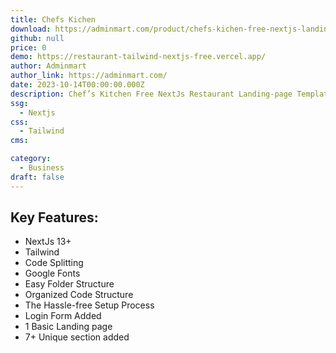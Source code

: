 ```yaml
---
title: Chefs Kichen
download: https://adminmart.com/product/chefs-kichen-free-nextjs-landing-page-template/
github: null
price: 0
demo: https://restaurant-tailwind-nextjs-free.vercel.app/
author: Adminmart
author_link: https://adminmart.com/
date: 2023-10-14T00:00:00.000Z
description: Chef’s Kitchen Free NextJs Restaurant Landing-page Template
ssg:
  - Nextjs
css:
  - Tailwind
cms:

category:
  - Business
draft: false
---
```


## Key Features:

- NextJs 13+
- Tailwind
- Code Splitting
- Google Fonts
- Easy Folder Structure
- Organized Code Structure
- The Hassle-free Setup Process
- Login Form Added
- 1 Basic Landing page
- 7+ Unique section added
